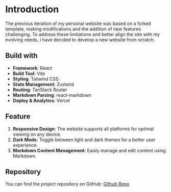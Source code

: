 # Introduction

The previous iteration of my personal website was based on a forked template, making modifications and the addition of new features challenging. To address these limitations and better align the site with my evolving needs, I have decided to develop a new website from scratch.

## Build with

- **Framework**: React
- **Build Tool**: Vite
- **Styling**: Tailwind CSS
- **State Management**: Zustand
- **Routing**: TanStack Router
- **Markdown Parsing**: react-markdown
- **Deploy & Analytics**: Vercel

## Feature

1. **Responsive Design**: The website supports all platforms for optimal viewing on any device.
2. **Dark Mode**: Toggle between light and dark themes for a better user experience.
3. **Markdown Content Management**: Easily manage and edit content using Markdown.

## Repository

You can find the project repository on GitHub: [Github Repo](https://github.com/willychang21/Profolio)
